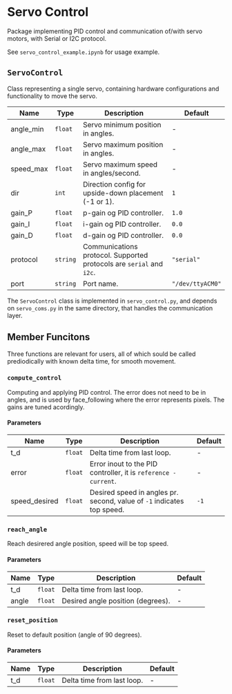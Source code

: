 # Servo Control

Package implementing PID control and communication of/with servo motors, with Serial or I2C protocol.

See `servo_control_example.ipynb` for usage example.


## `ServoControl`

Class representing a single servo, containing hardware configurations and functionality to move the servo. 

| Name      | Type     | Description                                                          | Default          |
| --------- | -------- | -------------------------------------------------------------------- | ---------------- |
| angle_min | `float`  | Servo minimum position in angles.                                    | -                |
| angle_max | `float`  | Servo maximum position in angles.                                    | -                |
| speed_max | `float`  | Servo maximum speed in angles/second.                                | -                |
| dir       | `int`    | Direction config for upside-down placement (-1 or 1).                | `1`              |
| gain_P    | `float`  | p-gain og PID controller.                                            | `1.0`            |
| gain_I    | `float`  | i-gain og PID controller.                                            | `0.0`            |
| gain_D    | `float`  | d-gain og PID controller.                                            | `0.0`            |
| protocol  | `string` | Communications protocol. Supported protocols are `serial` and `i2c`. | `"serial"`       |
| port      | `string` | Port name.                                                           | `"/dev/ttyACM0"` |

The `ServoControl` class is implemented in `servo_control.py`, and depends on `servo_coms.py` in the same directory, that handles the communication layer.


## Member Funcitons

Three functions are relevant for users, all of which sould be called prediodically with known delta time, for smooth movement.

### `compute_control`

Computing and applying PID control. 
The error does not need to be in angles, and is used by face_following where the error represents pixels. The gains are tuned acordingly.  


#### Parameters
| Name          | Type    | Description                                                            | Default |
| ------------- | ------- | ---------------------------------------------------------------------- | ------- |
| t_d           | `float` | Delta time from last loop.                                             | -       |
| error         | `float` | Error inout to the PID controller, it is `reference - current`.        | -       |
| speed_desired | `float` | Desired speed in angles pr. second, value of `-1` indicates top speed. | `-1`    |


### `reach_angle`

Reach desirered angle position, speed will be top speed.

#### Parameters
| Name  | Type    | Description                       | Default |
| ----- | ------- | --------------------------------- | ------- |
| t_d   | `float` | Delta time from last loop.        | -       |
| angle | `float` | Desired angle position (degrees). | -       |


### `reset_position`

Reset to default position (angle of 90 degrees).

#### Parameters

| Name | Type    | Description                | Default |
| ---- | ------- | -------------------------- | ------- |
| t_d  | `float` | Delta time from last loop. | -       |
